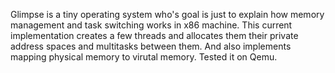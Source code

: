 Glimpse is a tiny operating system who's goal is just to explain how memory management and 
task switching works in x86 machine. This current implementation creates a few threads and 
allocates them their private address spaces and multitasks between them. And also implements
mapping physical memory to virutal memory. Tested it on Qemu. 
